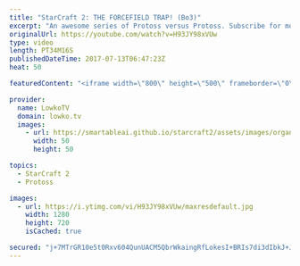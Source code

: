 ```yaml
---
title: "StarCraft 2: THE FORCEFIELD TRAP! (Bo3)"
excerpt: "An awesome series of Protoss versus Protoss. Subscribe for more videos: http://lowko.tv/youtube Epic Zerg vs Terran: https://goo.gl/GJuLSh  Easily one of the most difficult matchups in StarCraft 2. This is a best of 3 series between MaNa and ShoWTimE. Both are professional StarCraft 2 progamers.  Support"
originalUrl: https://youtube.com/watch?v=H93JY98xVUw
type: video
length: PT34M16S
publishedDateTime: 2017-07-13T06:47:23Z
heat: 50

featuredContent: "<iframe width=\"800\" height=\"500\" frameborder=\"0\" src=\"https://www.youtube.com/embed/H93JY98xVUw\" allow=\"accelerometer; autoplay; encrypted-media; gyroscope; picture-in-picture\" allowfullscreen></iframe>"

provider:
  name: LowkoTV
  domain: lowko.tv
  images:
    - url: https://smartableai.github.io/starcraft2/assets/images/organizations/lowko.tv-50x50.jpg
      width: 50
      height: 50

topics:
  - StarCraft 2
  - Protoss

images:
  - url: https://i.ytimg.com/vi/H93JY98xVUw/maxresdefault.jpg
    width: 1280
    height: 720
    isCached: true

secured: "j+7MTrGR10e5t0Rxv604QunUACM5QbrWkaingRfLokesI+BRIs7di3dIbkJ+JsQ2fxsKybBumY3q1yGZavV9gGOUGQzViYmCH5eZsn305Tlvx02uU1Pqn2O3jatnq5jjvje7jqji+rHJf8+H+a4qsbO+Fd1+9CkHi0AYurM0PSlz1wza31Wk9eKP6E4ZzeCb2+QShxv91IE0zom06rwvQ4KywP7l6zDuiOqyRN1feBG7wIvV4L+K12szBK8vxsxYeq9JRJdVzYipzm/GLfswJ21Gf0OE0gt7c4yHT9GEsOw5uz4sYRMLczteEqVy8d2SqK3Zr83k/565dfFejHBM/MwfAUQfhR/GgC6em1Gpg4ssCOmuWMWbdVvsLC9ifmOGRertXy7/ffX/EGpRfiPacjIXo9NyMGnno2R840igS5k=;dQMjeBjhr8pfx9fZItcu8g=="
---
```


